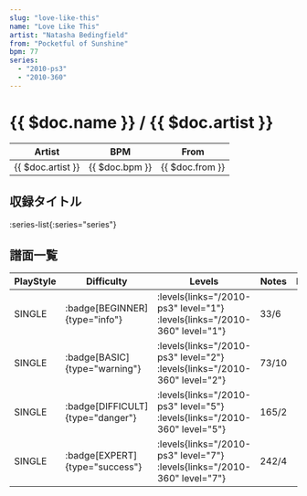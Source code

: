 ```yaml
---
slug: "love-like-this"
name: "Love Like This"
artist: "Natasha Bedingfield"
from: "Pocketful of Sunshine"
bpm: 77
series:
  - "2010-ps3"
  - "2010-360"
---
```


# {{ $doc.name }} / {{ $doc.artist }}

|Artist|BPM|From|
|------|---|----|
|{{ $doc.artist }}|{{ $doc.bpm }}|{{ $doc.from }}|

## 収録タイトル

:series-list{:series="series"}

## 譜面一覧

|PlayStyle|Difficulty|Levels|Notes|Movie|
|---------|----------|------|-----|-----|
|SINGLE| :badge[BEGINNER]{type="info"}| :levels{links="/2010-ps3" level="1"} :levels{links="/2010-360" level="1"}|33/6||
|SINGLE| :badge[BASIC]{type="warning"}| :levels{links="/2010-ps3" level="2"} :levels{links="/2010-360" level="2"}|73/10||
|SINGLE| :badge[DIFFICULT]{type="danger"}| :levels{links="/2010-ps3" level="5"} :levels{links="/2010-360" level="5"}|165/2||
|SINGLE| :badge[EXPERT]{type="success"}| :levels{links="/2010-ps3" level="7"} :levels{links="/2010-360" level="7"}|242/4||
